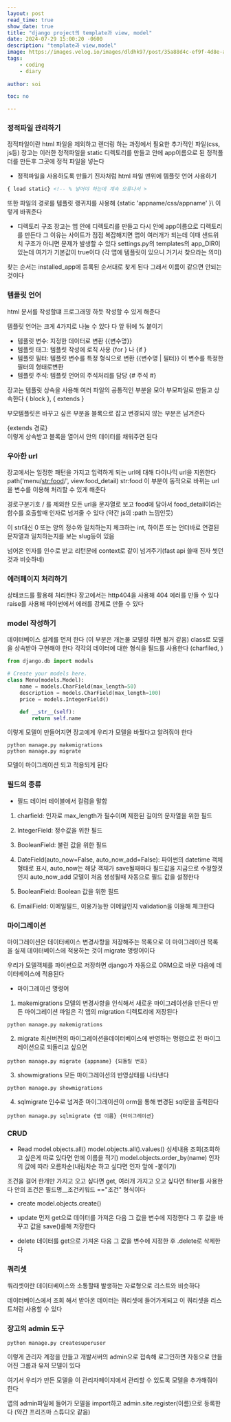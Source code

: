 ```yaml
---
layout: post
read_time: true
show_date: true
title: "django project의 template과 view, model"
date: 2024-07-29 15:00:20 -0600
description: "template과 view,model"
image: https://images.velog.io/images/dldhk97/post/35a88d4c-ef9f-4d8e-a361-c6d53e4e2162/django-logo-negative.png
tags: 
    - coding
    - diary
   
author: soi

toc: no

---
```


### 정적파일 관리하기 
정적파일이란 html 파일을 제외하고 렌더링 하는 과정에서 필요한 추가적인 파일(css, js등)
장고는 이러한 정적파일을 static 디렉토리를 만들고 안에 app이름으로 된 정적폴더를 만든후 그곳에 정적 파일을 넣는다 

- 정적파일을 사용하도록 만들기 
진자처럼 html 파일 맨위에 템플릿 언어 사용하기
``` html
{ load static} <!-- % 넣어야 하는데 계속 오류나서 >

```
 
또한 파일의 경로를 템플릿 랭귀지를 사용해 \{static 'appname/css/appname' }\ 이렇게 바꿔준다 

- 디렉토리 구조
장고는 앱 안에 디렉토리를 만들고 다시 안에 app이름으로 디렉토리를 만든다 
그 이유는 사이트가 점점 복잡해지면 앱이 여러개가 되는데 이때 샌드위치 구조가 아니면 문제가 발생할 수 있다 
settings.py의 templates의 app_DIR이 있는데 여기가 기본값이 true이다 (각 앱에 템플릿이 있으니 거기서 찾으라는 의미)

찾는 순서는 installed_app에 등록된 순서대로 찾게 된다 그래서 이름이 같으면 안되는 것이다 

### 템플릿 언어 
html 문서를 작성할떄 프로그래밍 하듯 작성할 수 있게 해준다 

템플릿 언어는 크게 4가지로 나눌 수 있다 
다 앞 뒤에 % 붙이기
- 템플릿 변수: 지정한 데이터로 변환 {{변수명}}
- 템플릿 태그: 템플릿 작성에 로직 사용 {for } 나 {if }
- 템플릿 필터: 템플릿 변수를 특정 형식으로 변환 {{변수명 | 필터}} 이 변수를 특정한 필터의 형태로변환
- 템플릿 주석: 템플릿 언어의 주석처리를 담당 {# 주석 #}

장고는 템플릿 상속을 사용해 여러 파일의 공통적인 부분을 모아 부모파일로 만들고 상속한다 
{ block }, { extends }

부모템플릿은 바꾸고 싶은 부분을 블록으로 잡고 변경되지 않는 부분은 남겨준다 

\{extends 경로}\
이렇게 상속받고 블록을 열어서 안의 데이터를 채워주면 된다 

### 우아한 url
장고에서는 일정한 패턴을 가지고 입력하게 되는 url에 대해 다이나믹 url을 지원한다 
path('menu/<str:food>/', view.food_detail)
str:food 이 부분이 동적으로 바뀌는 url을 변수를 이용해 처리할 수 있게 해준다 

경로구분기호 / 를 제외한 모든 url을 문자열로 보고 food에 담아서 food_detail이라는 함수를 호출할때 인자로 넘겨줄 수 있다 (약간 js의 :path 느낌인듯)

이 str대신 0 또는 양의 정수와 일치하는지 체크하는 int, 하이픈 또는 언더바로 연결된 문자열과 일치하는지를 보는 slug등이 있음

넘어온 인자를 인수로 받고 리턴문에 context로 같이 넘겨주기(fast api 쓸때 진자 썻던것과 비슷하네)

### 에러페이지 처리하기
상태코드를 활용해 처리한다 
장고에서는 http404을 사용해 404 에러를 만들 수 있다 
raise를 사용해 파이썬에서 에러를 강제로 만들 수 있다 

### model 작성하기 
데이터베이스 설계를 먼저 한다 (이 부분은 개논물 모델링 하면 될거 같음)
class로 모델을 상속받아 구현해야 한다
각각의 데이터에 대한 형식을 필드를 사용한다 (charfiled, )

```python
from django.db import models

# Create your models here.
class Menu(models.Model):
    name = models.CharField(max_length=50)
    description = models.CharField(max_length=100)
    price = models.IntegerField()

    def __str__(self):
        return self.name

```
이렇게 모델이 만들어지면 장고에게 우리가 모델을 바꿨다고 알려줘야 한다 
```
python manage.py makemigrations 
python manage.py migrate
```
모델이 마이그레이션 되고 적용되게 된다

### 필드의 종류
- 필드 
데이터 테이블에서 컬럼을 말함

1. charfield: 인자로 max_length가 필수이며 제한된 길이의 문자열을 위한 필드

2. IntegerField: 정수값을 위한 필드 

3. BooleanField: 불린 값을 위한 필드 

4.  DateField(auto_now=False, auto_now_add=False): 파이썬의 datetime 객체 형태로 표시, auto_now는 해당 객체가 save될때마다 필드값을 지금으로 수정할것인지
auto_now_add 모델이 처음 생성될때 자동으로 필드 값을 설정한다 

5. BooleanField: Boolean 값을 위한 필드

6. EmailField: 이메일필드, 이용가능한 이메일인지 validation을 이용해 체크한다

### 마이그레이션
마이그레이션은 데이터베이스 변경사항을 저장해주는 목록으로 이 마이그레이션 목록을 실제 데이터베이스에 적용하는 것이 migrate 명령어이다 

우리가 모델객체를 파이썬으로 저장하면 django가 자동으로 ORM으로 바꾼 다음에 데이터베이스에 적용된다 

- 마이그레이션 명령어 

1. makemigrations
모델의 변경사항을 인식해서 새로운 마이그레이션을 만든다 만든 마이그레이션 파일은 각 앱의 migration 디렉토리에 저장된다 

```shell
python manage.py makemigrations
```

2. migrate
최신버전의 마이그레이션을데이터베이스에 반영하는 명령으로 전 마이그레이션으로 되돌리고 싶으면 

```shell
python manage.py migrate {appname} {되돌릴 번호}
```

3. showmigrations
모든 마이그레이션의 반영상태를 나타낸다 

```
python manage.py showmigrations

```

4. sqlmigrate
인수로 넘겨준 마이그레이션이 orm을 통해 변경된 sql문을 출력한다 

```shell
python manage.py sqlmigrate {앱 이름} {마이그레이션}
```

### CRUD
- Read
model.objects.all()
model.objects.all().values() 싱세내용 조회(조회하고 싶은게 따로 있다면 안에 이름을 적기)
model.objects.order_by(name) 인자의 값에 따라 오름차순(내림차순 하고 싶다면 인자 앞에 -붙이기)

조건을 걸어 한개만 가지고 오고 싶다면 get, 여러개 가지고 오고 싶다면 filter를 사용한다 
안의 조건은 필드명__조건키워드 =="조건" 형식이다 
- create
model.objects.create()

- update
먼저 get으로 데이터를 가져온 다음 그 값을 변수에 지정한다 그 후 값을 바꾸고 값을 save()를해 저장한다 

- delete
데이터를 get으로 가져온 다음 그 값을 변수에 지정한 후 .delete로 삭제한다 


### 쿼리셋
쿼리셋이란 데이터베이스와 소통할때 발생하는 자료형으로 리스트와 비슷하다 

데이터베이스에서 조회 해서 받아온 데이터는 쿼리셋에 들어가게되고 이 쿼리셋을 리스트처럼 사용할 수 있다

### 장고의 admin 도구
```
python manage.py createsuperuser
```
이렇게 관리자 계정을 만들고 개발서버의 admin으로 접속해 로그인하면 자동으로 만들어진 그룹과 유저 모델이 있다 

여기서 우리가 만든 모델을 이 관리자페이지에서 관리할 수 있도록 모델을 추가해줘야 한다

앱의 admin파일에 들어가 모델을 import하고 admin.site.register(이름)으로 등록한다 
(약간 프리즈마 스튜디오 같음)
